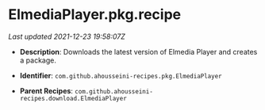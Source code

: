 # ElmediaPlayer.pkg.recipe

_Last updated 2021-12-23 19:58:07Z_

- **Description**: Downloads the latest version of Elmedia Player and creates a package.

- **Identifier**: `com.github.ahousseini-recipes.pkg.ElmediaPlayer`

- **Parent Recipes**: `com.github.ahousseini-recipes.download.ElmediaPlayer`